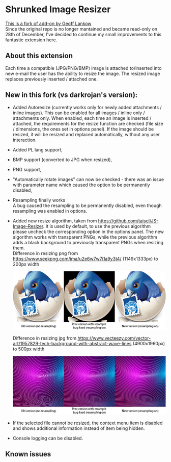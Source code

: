 # Shrunked Image Resizer

[This is a fork of add-on by Geoff Lankow](https://github.com/darktrojan/shrunked)  
Since the original repo is no longer mantained and became read-only on 28th of December, I've decided to continue my small improvements to this fantastic extension here.  

## About this extension

Each time a compatible (JPG/PNG/BMP) image is attached to/inserted into new e-mail the user has the ability to resize the image. The resized image replaces previously inserted / attached one.  

## New in this fork (vs darkrojan's version):

- Added Autoresize (currently works only for newly added attachments / inline images). This can be enabled for all images / inline only / attachments only. When enabled, each time an image is inserted / attached, the requirements for the resize function are checked (file size / dimensions, the ones set in options panel). If the image should be resized, it will be resized and replaced automatically, without any user interaction.
- Added PL lang support,
- BMP support (converted to JPG when resized),
- PNG support,
- "Automatically rotate images" can now be checked - there was an issue with parameter name which caused the option to be permanently disabled,
- Resampling finally works  
    A bug caused the resampling to be permanently disabled, even though resampling was enabled in options.  
- Added new resize algorithm, taken from https://github.com/taisel/JS-Image-Resizer.
It is used by default, to use the previous algorithm please uncheck the corresponding option in the options panel. The new algorithm works with transparent PNGs, while the previous algorithm adds a black background to previously transparent PNGs when resizing them.  
    Difference in resizing png from https://www.seekpng.com/ima/u2e6w7w7i1a9y3t4/ (1149x1333px) to 200px width

    ![png preview](/images/preview_png.png)

    Difference in resizing jpg from https://www.vecteezy.com/vector-art/1957829-tech-background-with-abstract-wave-lines (4900x1960px) to 500px width

    ![jpg preview](/images/preview_jpg.jpg)
- If the selected file cannot be resized, the context menu item is disabled and shows additional information instead of item being hidden.
- Console logging can be disabled.

## Known issues

